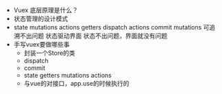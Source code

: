 - Vuex 底层原理是什么？
 - 状态管理的设计模式
 - state mutations actions getters 
    dispatch actions
    commit mutations
    可追溯不出问题 状态驱动界面  状态不出问题，界面就没有问题
- 手写vuex要做哪些事
    - 封装一个Store的类
    - dispatch
    - commit
    - state getters mutations actions
    - 与vue的对接口，app.use的时候执行的